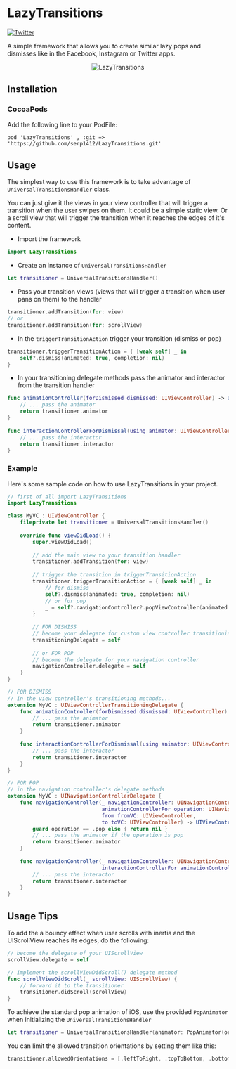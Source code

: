 # LazyTransitions

[![Twitter](https://img.shields.io/badge/twitter-@serp1412-blue.svg?style=flat)](http://twitter.com/serp1412)

A simple framework that allows you to create similar lazy pops and dismisses like in the Facebook, Instagram or Twitter apps.

<p align="center" >
<img src="https://github.com/serp1412/LazyTransitions/blob/master/LazyTransitionsDemo.gif" alt="LazyTransitions" title="LazyTransitions demo">
</p>

## Installation

### CocoaPods

Add the following line to your PodFile:

``` pod 'LazyTransitions' , :git => 'https://github.com/serp1412/LazyTransitions.git' ``` 

## Usage

The simplest way to use this framework is to take advantage of `UniversalTransitionsHandler` class.

You can just give it the views in your view controller that will trigger a transition when the user swipes on them. 
It could be a simple static view. Or a scroll view that will trigger the transition when it reaches the edges of it's content.

* Import the framework
```swift
import LazyTransitions
```
* Create an instance of `UniversalTransitionsHandler`
```swift
let transitioner = UniversalTransitionsHandler()
```
* Pass your transition views (views that will trigger a transition when user pans on them) to the handler
```swift
transitioner.addTransition(for: view)
// or
transitioner.addTransition(for: scrollView)
```
* In the `triggerTransitionAction` trigger your transition (dismiss or pop)
```swift
transitioner.triggerTransitionAction = { [weak self] _ in
    self?.dismiss(animated: true, completion: nil)
}
```

* In your transitioning delegate methods pass the animator and interactor from the transition handler
```swift
func animationController(forDismissed dismissed: UIViewController) -> UIViewControllerAnimatedTransitioning? {
    // ... pass the animator
    return transitioner.animator
}
    
func interactionControllerForDismissal(using animator: UIViewControllerAnimatedTransitioning) -> UIViewControllerInteractiveTransitioning? {
    // ... pass the interactor
    return transitioner.interactor
}
```

### Example

Here's some sample code on how to use LazyTransitions in your project.

```swift
// first of all import LazyTransitions
import LazyTransitions

class MyVC : UIViewController {
    fileprivate let transitioner = UniversalTransitionsHandler()
    
    override func viewDidLoad() {
        super.viewDidLoad()
        
        // add the main view to your transition handler
        transitioner.addTransition(for: view)
        
        // trigger the transition in triggerTransitionAction
        transitioner.triggerTransitionAction = { [weak self] _ in
            // for dismiss
            self?.dismiss(animated: true, completion: nil)
            // or for pop
            _ = self?.navigationController?.popViewController(animated: true)
        }
        
        // FOR DISMISS
        // become your delegate for custom view controller transitioning
        transitioningDelegate = self
        
        // or FOR POP
        // become the delegate for your navigation controller
        navigationController.delegate = self
    }
}

// FOR DISMISS
// in the view controller's transitioning methods...
extension MyVC : UIViewControllerTransitioningDelegate {
    func animationController(forDismissed dismissed: UIViewController) -> UIViewControllerAnimatedTransitioning? {
        // ... pass the animator
        return transitioner.animator
    }
    
    func interactionControllerForDismissal(using animator: UIViewControllerAnimatedTransitioning) -> UIViewControllerInteractiveTransitioning? {
        // ... pass the interactor
        return transitioner.interactor
    }
}

// FOR POP
// in the navigation controller's delegate methods
extension MyVC : UINavigationControllerDelegate {
    func navigationController(_ navigationController: UINavigationController,
                              animationControllerFor operation: UINavigationControllerOperation,
                              from fromVC: UIViewController,
                              to toVC: UIViewController) -> UIViewControllerAnimatedTransitioning? {
        guard operation == .pop else { return nil }
        // ... pass the animator if the operation is pop
        return transitioner.animator
    }
    
    func navigationController(_ navigationController: UINavigationController, 
                              interactionControllerFor animationController: UIViewControllerAnimatedTransitioning) -> UIViewControllerInteractiveTransitioning? {
        // ... pass the interactor
        return transitioner.interactor
    }
}
```

## Usage Tips

To add the a bouncy effect when user scrolls with inertia and the UIScrollView reaches its edges, do the following:
```swift
// become the delegate of your UIScrollView
scrollView.delegate = self

// implement the scrollViewDidScroll() delegate method
func scrollViewDidScroll(_ scrollView: UIScrollView) {
    // forward it to the transitioner
    transitioner.didScroll(scrollView)
}
```

To achieve the standard pop animation of iOS, use the provided `PopAnimator` when initializing the `UniversalTransitionsHandler`

```swift 
let transitioner = UniversalTransitionsHandler(animator: PopAnimator(orientation: .leftToRight))
```

You can limit the allowed transition orientations by setting them like this:
```swift
transitioner.allowedOrientations = [.leftToRight, .topToBottom, .bottomToTop]
```
